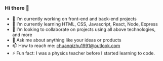 ### Hi there 👋

- 🔭 I’m currently working on front-end and back-end projects
- 🌱 I’m currently learning HTML, CSS, Javascript, React, Node, Express
- 👯 I’m looking to collaborate on projects using all above technologies, and more 
- 💬 Ask me about anything like your ideas or products
- 📫 How to reach me: chuanqizhu1991@outlook.com
- ⚡ Fun fact: I was a physics teacher before I started learning to code.
